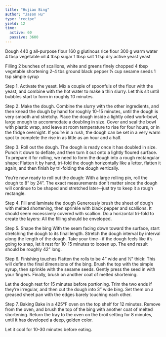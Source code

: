 ```yaml
---
title: "Hujiao Bing"
author: "Jason Hu"
type: "recipe"
yield: 12
time:
  active: 60
  passive: 3600
---
```


Dough
440 g all-purpose flour
160 g glutinous rice flour
300 g warm water
4 tbsp vegetable oil
4 tbsp sugar
1 tbsp salt
1 tsp dry active yeast yeast

Filling
2 bunches of scallions, white and greens finely chopped
4 tbsp vegetable shortening
2-4 tbs ground black pepper
⅓ cup sesame seeds
1 tsp simple syrup

Step 1. Activate the yeast. 
Mix a couple of spoonfuls of the flour with the yeast, and combine with the hot water to make a thin slurry. Let this sit until bubbles start to form in roughly 10 minutes.

Step 2. Make the dough. 
Combine the slurry with the other ingredients, and then knead the dough by hand for roughly 10-15 minutes, until the dough is very smooth and stretchy. Place the dough inside a lightly oiled work-bowl, large enough to accommodate a doubling in size. Cover and seal the bowl with plastic wrap, and leave at room temperature to rise for four hours, or in the fridge overnight. If you’re in a rush, the dough can be set in a very warm spot to complete the rise in as little as an hour and a half.

Step 3. Roll out the dough. 
The dough is ready once it has doubled in size. Punch it down to deflate, and then turn it out onto a lightly floured surface. To prepare it for rolling, we need to form the dough into a rough rectangular shape: Flatten it by hand, tri-fold the dough horizontally like a letter, flatten it again, and then finish by tri-folding the dough vertically. 

You’re now ready to roll out the dough: With a large rolling pin, roll the dough to 8” by 24”. The exact measurements don’t matter since the dough will continue to be shaped and stretched  later--just try to keep it a rough rectangle. 

Step 4. Fill and laminate the dough
Generously brush the sheet of dough with melted shortening, then sprinkle with black pepper and scallions. It should seem excessively covered with scallion. Do a horizontal tri-fold to create the layers: All the filling should be enveloped.

Step 5. Shape the bing
With the seam facing down toward the surface, start stretching the dough to its final length. Stretch the dough interval by interval along the length of the dough. Take your time--if the dough feels like it’s going to snap, let it rest for 10-15 minutes to loosen up. The end result should be roughly 42” long. 

Step 6. Finishing touches
Flatten the rolls to be 4” wide and ½” thick: This will define the final dimensions of the bing. Brush the top with the simple syrup, then sprinkle with the sesame seeds. Gently press the seed in with your fingers. Finally, brush on another coat of melted shortening. 

Let the dough rest for 15 minutes before portioning. Trim the two ends if they’re irregular, and then cut the dough into 3” wide bing. Set them on a greased sheet pan with the edges barely touching each other. 

Step 7. Baking
Bake in a 425°F oven on the top shelf for 12 minutes. Remove from the oven, and brush the top of the bing with another coat of melted shortening. Return the tray to the oven on the broil setting for 8 minutes, until it has developed a deep, golden color. 

Let it cool for 10-30 minutes before eating. 
